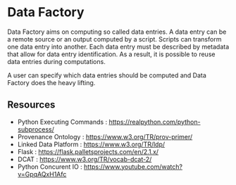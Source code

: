 # Data Factory
Data Factory aims on computing so called data entries.
A data entry can be a remote source or an output computed by a script. 
Scripts can transform one data entry into another. 
Each data entry must be described by metadata that allow for data entry identification. 
As a result, it is possible to reuse data entries during computations. 

A user can specify which data entries should be computed and Data Factory does the heavy lifting.

## Resources
* Python Executing Commands : https://realpython.com/python-subprocess/
* Provenance Ontology : https://www.w3.org/TR/prov-primer/
* Linked Data Platform : https://www.w3.org/TR/ldp/
* Flask : https://flask.palletsprojects.com/en/2.1.x/
* DCAT : https://www.w3.org/TR/vocab-dcat-2/
* Python Concurent IO : https://www.youtube.com/watch?v=GpqAQxH1Afc

